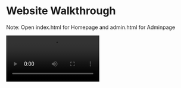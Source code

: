 # Website Walkthrough
Note: Open index.html for Homepage and admin.html for Adminpage

<video src="https://github.com/gosteve1234/BikeHub-Finished-/blob/7c82a680dd6982386c518c2e94683276936f5c53/Website_Walkthrough.mp4" width="250" />
